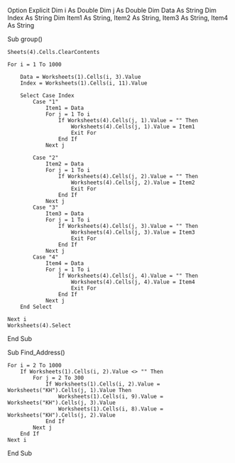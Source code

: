 Option Explicit
Dim i As Double
Dim j As Double
Dim Data As String
Dim Index As String
Dim Item1 As String, Item2 As String, Item3 As String, Item4 As String

Sub group()
    
    Sheets(4).Cells.ClearContents
    
    For i = 1 To 1000
        
        Data = Worksheets(1).Cells(i, 3).Value
        Index = Worksheets(1).Cells(i, 11).Value
        
        Select Case Index
            Case "1"
                Item1 = Data
                For j = 1 To i
                    If Worksheets(4).Cells(j, 1).Value = "" Then
                        Worksheets(4).Cells(j, 1).Value = Item1
                        Exit For
                    End If
                Next j
                
            Case "2"
                Item2 = Data
                For j = 1 To i
                    If Worksheets(4).Cells(j, 2).Value = "" Then
                        Worksheets(4).Cells(j, 2).Value = Item2
                        Exit For
                    End If
                Next j
            Case "3"
                Item3 = Data
                For j = 1 To i
                    If Worksheets(4).Cells(j, 3).Value = "" Then
                        Worksheets(4).Cells(j, 3).Value = Item3
                        Exit For
                    End If
                Next j
            Case "4"
                Item4 = Data
                For j = 1 To i
                    If Worksheets(4).Cells(j, 4).Value = "" Then
                        Worksheets(4).Cells(j, 4).Value = Item4
                        Exit For
                    End If
                Next j
        End Select

    Next i
    Worksheets(4).Select
End Sub

Sub Find_Address()
    
    For i = 2 To 1000
        If Worksheets(1).Cells(i, 2).Value <> "" Then
            For j = 2 To 300
                If Worksheets(1).Cells(i, 2).Value = Worksheets("KH").Cells(j, 1).Value Then
                    Worksheets(1).Cells(i, 9).Value = Worksheets("KH").Cells(j, 3).Value
                    Worksheets(1).Cells(i, 8).Value = Worksheets("KH").Cells(j, 2).Value
                End If
            Next j
        End If
    Next i
            
              
        
        
End Sub

